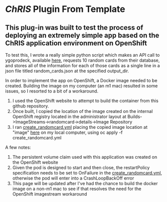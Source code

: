 # _ChRIS_ Plugin From Template

## This plug-in was built to test the process of deploying an extremely simple app based on the ChRIS application environment on OpenShift

To test this, I wrote a really simple python script which makes an API call to ygoprodeck, available [here](https://ygoprodeck.com/api-guide/), requests 10 random cards from their database, and stores all of the information for each of those cards as a single line in a json file titled random_cards.json at the specified output_dir. 

In order to implement the app on OpenShift, a Docker image needed to be created. Building the image on my computer (an m1 mac) resulted in some issues, so I resorted to a bit of a workaround.
1. I used the OpenShift website to attempt to build the container from this github repository.
2. Once built, I copied the location of the image created on the internal OpenShift registry located in the administrator layout at Builds->ImageStreams->randomcard->details->Image Repository
3. I ran [create_randomcard.yml](https://github.com/lilloukas/ChRIS-App-From-Template/blob/a8947b4d6a8fe37d48270dcceef8d0812906689f/create_randomcard.yml) placing the copied image location at "image" [here](https://github.com/lilloukas/ChRIS-App-From-Template/blob/a8947b4d6a8fe37d48270dcceef8d0812906689f/create_randomcard.yml#L8) on my local computer, using oc apply -f create_randomcard.yml

A few notes:
1. The persistent volume claim used with this application was created on the OpenShift website
2. Given the pod is designed to start and then close, the restartPolicy specification needs to be set to OnFailure in the [create_randomcard.yml](https://github.com/lilloukas/ChRIS-App-From-Template/blob/a8947b4d6a8fe37d48270dcceef8d0812906689f/create_randomcard.yml#L13), otherwise the pod will enter into a CrashLoopBackOff error
3. This page will be updated after I've had the chance to build the docker image on a non-m1 mac to see if that resolves the need for the OpenShift imagestream workaround
<!-- BEGIN README TEMPLATE

# ChRIS Plugin Title

[![Version](https://img.shields.io/docker/v/fnndsc/pl-appname?sort=semver)](https://hub.docker.com/r/fnndsc/pl-appname)
[![MIT License](https://img.shields.io/github/license/fnndsc/pl-appname)](https://github.com/FNNDSC/pl-appname/blob/main/LICENSE)
[![ci](https://github.com/FNNDSC/pl-appname/actions/workflows/ci.yml/badge.svg)](https://github.com/FNNDSC/pl-appname/actions/workflows/ci.yml)

`pl-appname` is a [_ChRIS_](https://chrisproject.org/)
_ds_ plugin which takes in ...  as input files and
creates ... as output files.

## Abstract

...

## Installation

`pl-appname` is a _[ChRIS](https://chrisproject.org/) plugin_, meaning it can
run from either within _ChRIS_ or the command-line.

[![Get it from chrisstore.co](https://ipfs.babymri.org/ipfs/QmaQM9dUAYFjLVn3PpNTrpbKVavvSTxNLE5BocRCW1UoXG/light.png)](https://chrisstore.co/plugin/pl-appname)

## Local Usage

To get started with local command-line usage, use [Apptainer](https://apptainer.org/)
(a.k.a. Singularity) to run `pl-appname` as a container:

```shell
singularity exec docker://fnndsc/pl-appname commandname [--args values...] input/ output/
```

To print its available options, run:

```shell
singularity exec docker://fnndsc/pl-appname commandname --help
```

## Examples

`commandname` requires two positional arguments: a directory containing
input data, and a directory where to create output data.
First, create the input directory and move input data into it.

```shell
mkdir incoming/ outgoing/
mv some.dat other.dat incoming/
singularity exec docker://fnndsc/pl-appname:latest commandname [--args] incoming/ outgoing/
```

## Development

Instructions for developers.

### Building

Build a local container image:

```shell
docker build -t localhost/fnndsc/pl-appname .
```

### Running

Mount the source code `app.py` into a container to try out changes without rebuild.

```shell
docker run --rm -it --userns=host -u $(id -u):$(id -g) \
    -v $PWD/app.py:/usr/local/lib/python3.10/site-packages/app.py:ro \
    -v $PWD/in:/incoming:ro -v $PWD/out:/outgoing:rw -w /outgoing \
    localhost/fnndsc/pl-appname commandname /incoming /outgoing
```

### Testing

Run unit tests using `pytest`.
It's recommended to rebuild the image to ensure that sources are up-to-date.
Use the option `--build-arg extras_require=dev` to install extra dependencies for testing.

```shell
docker build -t localhost/fnndsc/pl-appname:dev --build-arg extras_require=dev .
docker run --rm -it localhost/fnndsc/pl-appname:dev pytest
```

## Release

Steps for release can be automated by [Github Actions](.github/workflows/ci.yml).
This section is about how to do those steps manually.

### Increase Version Number

Increase the version number in `setup.py` and commit this file.

### Push Container Image

Build and push an image tagged by the version. For example, for version `1.2.3`:

```
docker build -t docker.io/fnndsc/pl-appname:1.2.3 .
docker push docker.io/fnndsc/pl-appname:1.2.3
```

### Get JSON Representation

Run [`chris_plugin_info`](https://github.com/FNNDSC/chris_plugin#usage)
to produce a JSON description of this plugin, which can be uploaded to a _ChRIS Store_.

```shell
docker run --rm localhost/fnndsc/pl-appname:dev chris_plugin_info > chris_plugin_info.json
```

END README TEMPLATE -->
